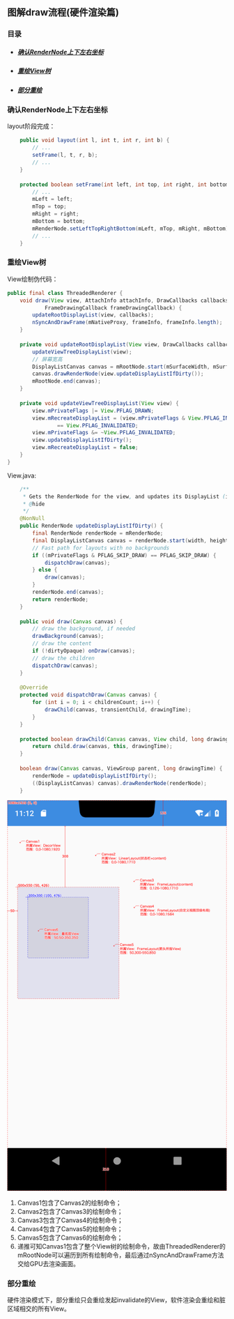 
## 图解draw流程(硬件渲染篇)

### 目录

* ##### [确认RenderNode上下左右坐标](#1)

* ##### [重绘View树](#2)

* ##### [部分重绘](#3)

<h3 id="1">确认RenderNode上下左右坐标</h3>

layout阶段完成：
```java
    public void layout(int l, int t, int r, int b) {
        // ...
        setFrame(l, t, r, b);
        // ...
    }

    protected boolean setFrame(int left, int top, int right, int bottom) {
        // ...
        mLeft = left;
        mTop = top;
        mRight = right;
        mBottom = bottom;
        mRenderNode.setLeftTopRightBottom(mLeft, mTop, mRight, mBottom);
        // ...
    }
```

<h3 id="2">重绘View树</h3>

View绘制伪代码：

```java
public final class ThreadedRenderer {
    void draw(View view, AttachInfo attachInfo, DrawCallbacks callbacks,
            FrameDrawingCallback frameDrawingCallback) {
        updateRootDisplayList(view, callbacks);
        nSyncAndDrawFrame(mNativeProxy, frameInfo, frameInfo.length);
    }

    private void updateRootDisplayList(View view, DrawCallbacks callbacks) {
        updateViewTreeDisplayList(view);
        // 屏幕宽高
        DisplayListCanvas canvas = mRootNode.start(mSurfaceWidth, mSurfaceHeight);
        canvas.drawRenderNode(view.updateDisplayListIfDirty());
        mRootNode.end(canvas);
    }

    private void updateViewTreeDisplayList(View view) {
        view.mPrivateFlags |= View.PFLAG_DRAWN;
        view.mRecreateDisplayList = (view.mPrivateFlags & View.PFLAG_INVALIDATED)
                == View.PFLAG_INVALIDATED;
        view.mPrivateFlags &= ~View.PFLAG_INVALIDATED;
        view.updateDisplayListIfDirty();
        view.mRecreateDisplayList = false;
    }
}
```

View.java:
```java
    /**
     * Gets the RenderNode for the view, and updates its DisplayList (if needed and supported)
     * @hide
     */
    @NonNull
    public RenderNode updateDisplayListIfDirty() {
        final RenderNode renderNode = mRenderNode;
        final DisplayListCanvas canvas = renderNode.start(width, height);
        // Fast path for layouts with no backgrounds
        if ((mPrivateFlags & PFLAG_SKIP_DRAW) == PFLAG_SKIP_DRAW) {
            dispatchDraw(canvas);
        } else {
            draw(canvas);
        }
        renderNode.end(canvas);
        return renderNode;
    }

    public void draw(Canvas canvas) {
        // draw the background, if needed
        drawBackground(canvas);
        // draw the content
        if (!dirtyOpaque) onDraw(canvas);
        // draw the children
        dispatchDraw(canvas);
    }

    @Override
    protected void dispatchDraw(Canvas canvas) {
        for (int i = 0; i < childrenCount; i++) {
            drawChild(canvas, transientChild, drawingTime);
        }
    }

    protected boolean drawChild(Canvas canvas, View child, long drawingTime) {
        return child.draw(canvas, this, drawingTime);
    }

    boolean draw(Canvas canvas, ViewGroup parent, long drawingTime) {
        renderNode = updateDisplayListIfDirty();
        ((DisplayListCanvas) canvas).drawRenderNode(renderNode);
    }
```

![](../assets/images/draw_hardware.png)

1. Canvas1包含了Canvas2的绘制命令；
2. Canvas2包含了Canvas3的绘制命令；
3. Canvas3包含了Canvas4的绘制命令；
4. Canvas4包含了Canvas5的绘制命令；
5. Canvas5包含了Canvas6的绘制命令；
6. 递推可知Canvas1包含了整个View树的绘制命令，故由ThreadedRenderer的mRootNode可以遍历到所有绘制命令，最后通过nSyncAndDrawFrame方法交给GPU去渲染画面。

<h3 id="3">部分重绘</h3>

硬件渲染模式下，部分重绘只会重绘发起invalidate的View，软件渲染会重绘和脏区域相交的所有View。
